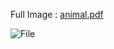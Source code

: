 Full Image : [animal.pdf](https://github.com/clarentcelsia/GoFile/files/9251802/animal.pdf)

![File](https://user-images.githubusercontent.com/66846357/182623144-719dd29b-f3da-48ee-9aec-0a668080ac9e.PNG)